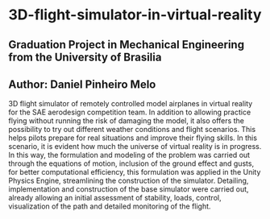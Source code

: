 # 3D-flight-simulator-in-virtual-reality
## Graduation Project in Mechanical Engineering from the University of Brasilia
## Author: Daniel Pinheiro Melo
3D flight simulator of remotely controlled model airplanes in virtual reality for the SAE aerodesign competition team.
In addition to allowing practice flying without running the risk of damaging the model, it also offers the possibility to try out different weather conditions and flight scenarios. This helps pilots prepare for real situations and improve their flying skills. In this scenario, it is evident how much the universe of virtual reality is in progress. In this way, the formulation and modeling of the problem was carried out through the equations of motion, inclusion of the ground effect and gusts, for better computational efficiency, this formulation was applied in the Unity Physics Engine, streamlining the construction of the simulator. Detailing, implementation and construction of the base simulator were carried out, already allowing an initial assessment of stability, loads, control, visualization of the path and detailed monitoring of the flight.

